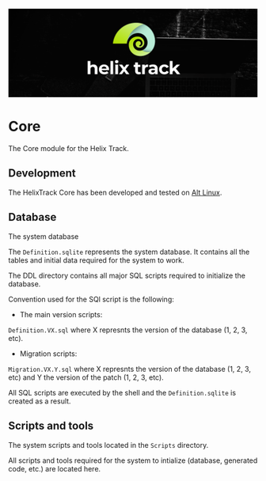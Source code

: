 ![JIRA alternative for the free world!](Assets/Wide_Black.png)

# Core

The Core module for the Helix Track.

## Development

The HelixTrack Core has been developed and tested on [Alt Linux](https://alt-linux.ru/).

## Database

The system database

The `Definition.sqlite` represents the system database. 
It contains all the tables and initial data required for the system to work.

The DDL directory contains all major SQL scripts required to initialize the database.

Convention used for the SQl script is the following:

- The main version scripts:

`Definition.VX.sql` where X represnts the version of the database (1, 2, 3, etc).

- Migration scripts:

`Migration.VX.Y.sql` where X represnts the version of the database (1, 2, 3, etc) and Y the version of the patch (1, 2, 3, etc).

All SQL scripts are executed by the shell and the `Definition.sqlite` is created as a result.

## Scripts and tools

The system scripts and tools located in the `Scripts` directory.

All scripts and tools required for the system to intialize (database, generated code, etc.) are located here.


